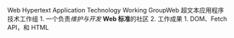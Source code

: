 Web Hypertext Application Technology Working GroupWeb 超文本应用程序技术工作组
	1. 一个负责*维护与开发* **Web 标准**的社区
	2. 工作成果
		1. DOM、Fetch API，和 HTML